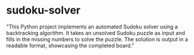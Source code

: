# sudoku-solver
"This Python project implements an automated Sudoku solver using a backtracking algorithm. It takes an unsolved Sudoku puzzle as input and fills in the missing numbers to solve the puzzle. The solution is output in a readable format, showcasing the completed board."

